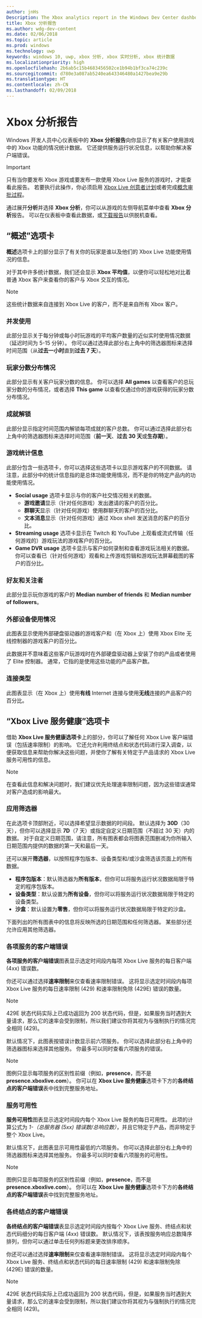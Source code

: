 ```yaml
---
author: jnHs
Description: The Xbox analytics report in the Windows Dev Center dashboard shows you statistics about how your customers are engaging with the Xbox features in your product.
title: Xbox 分析报告
ms.author: wdg-dev-content
ms.date: 02/06/2018
ms.topic: article
ms.prod: windows
ms.technology: uwp
keywords: windows 10, uwp, xbox 分析, xbox 实时分析, xbox 统计数据
ms.localizationpriority: high
ms.openlocfilehash: 2b6ab5c15b4683456502ce1b94b1bf3ca74c239c
ms.sourcegitcommit: d780e3a087ab5240ea643346480a1427bea9e29b
ms.translationtype: HT
ms.contentlocale: zh-CN
ms.lasthandoff: 02/09/2018
---
```

# <a name="xbox-analytics-report"></a>Xbox 分析报告

Windows 开发人员中心仪表板中的 **Xbox 分析报告**向你显示了有关客户使用游戏中的 Xbox 功能的情况统计数据。 它还提供服务运行状况信息，以帮助你解决客户端错误。
 
> [!IMPORTANT]
> 只有当你要发布 Xbox 游戏或要发布一款使用 Xbox Live 服务的游戏时，才能查看此报告。 若要执行此操作，你必须启用 [Xbox Live 创意者计划](../xbox-live/get-started-with-creators/get-started-with-xbox-live-creators.md)或者完成[概念审批过程](../gaming/concept-approval.md)。 

通过展开**分析**并选择 **Xbox 分析**，你可以从游戏的左侧导航菜单中查看 **Xbox 分析**报告。  可以在仪表板中查看此数据，或[下载报告](download-analytic-reports.md)以供脱机查看。


## <a name="overview-tab"></a>“概述”选项卡

**概述**选项卡上的部分显示了有关你的玩家是谁以及他们的 Xbox Live 功能使用情况的信息。

对于其中许多统计数据，我们还会显示 **Xbox 平均值**，以便你可以轻松地对比着普通 Xbox 客户来查看你的客户与 Xbox 交互的情况。

> [!NOTE]
> 这些统计数据来自连接到 Xbox Live 的客户，而不是来自所有 Xbox 客户。


### <a name="concurrent-usage"></a>并发使用

此部分显示关于每分钟或每小时玩游戏的平均客户数量的近似实时使用情况数据（延迟时间为 5-15 分钟）。 你可以通过选择此部分右上角中的筛选器图标来选择时间范围（从**过去一小时**直到**过去 7 天**）。


### <a name="gamerscore-distribution"></a>玩家分数分布情况

此部分显示有关客户玩家分数的信息。 你可以选择 **All games** 以查看客户的总玩家分数的分布情况，或者选择 **This game** 以查看仅通过你的游戏获得的玩家分数分布情况。


### <a name="achievement-unlocks"></a>成就解锁

此部分显示指定时间范围内解锁每项成就的客户总数。 你可以通过选择此部分右上角中的筛选器图标来选择时间范围（**前一天**、**过去 30 天**或**生存期**）。


### <a name="game-statistics"></a>游戏统计信息

此部分包含一些选项卡，你可以选择这些选项卡以显示游戏客户的不同数据。 请注意，此部分中的统计信息指的是总体功能使用情况，而不是你的特定产品内的功能使用情况。

- **Social usage** 选项卡显示与你的客户社交情况相关的数据。
   - **游戏邀请**显示（针对任何游戏）发出邀请的客户的百分比。
   - **群聊天**显示（针对任何游戏）使用群聊天的客户的百分比。
   - **文本消息**显示（针对任何游戏）通过 Xbox shell 发送消息的客户的百分比。
- **Streaming usage** 选项卡显示在 Twitch 和 YouTube 上观看或流式传输（任何游戏的）游戏玩法的游戏客户的百分比。
- **Game DVR usage** 选项卡显示与客户如何录制和查看游戏玩法相关的数据。 你可以查看已（针对任何游戏）观看和上传游戏剪辑和游戏玩法屏幕截图的客户的百分比。


### <a name="friends-and-followers"></a>好友和关注者

此部分显示玩你游戏的客户的 **Median number of friends** 和 **Median number of followers**。


### <a name="accessory-usage"></a>外部设备使用情况

此图表显示使用外部硬盘驱动器的游戏客户和（在 Xbox 上）使用 Xbox Elite 无线控制器的游戏客户的百分比。

此数据并不意味着这些客户玩游戏时在外部硬盘驱动器上安装了你的产品或者使用了 Elite 控制器。 通常，它指的是使用这些功能的产品客户数。


### <a name="connection-type"></a>连接类型

此图表显示（在 Xbox 上）使用**有线** Internet 连接与使用**无线**连接的产品客户的百分比。
 

## <a name="xbox-live-service-health-tab"></a>“Xbox Live 服务健康”选项卡

借助 **Xbox Live 服务健康选项卡**上的部分，你可以了解任何 Xbox Live 客户端错误（包括速率限制）的影响。 它还允许利用终结点和状态代码进行深入调查，以便获取信息来帮助你解决这些问题，并使你了解有关特定于产品请求的 Xbox Live 服务可用性的信息。

> [!NOTE]
> 在查看此信息和解决问题时，我们建议优先处理速率限制问题，因为这些错误通常对客户造成的影响最大。


### <a name="apply-filters"></a>应用筛选器

在此选项卡顶部附近，可以选择希望显示数据的时间段。 默认选择为 **30D**（30 天），但你可以选择显示 **7D**（7 天）或指定自定义日期范围（不超过 30 天）内的数据。 对于自定义日期范围，请注意，所有图表都会将图表范围删减为你所输入日期范围内提供的数据的第一天和最后一天。

还可以展开**筛选器**，以按照程序包版本、设备类型和/或沙盒筛选该页面上的所有数据。
- **程序包版本**：默认筛选器为**所有版本**，但你可以将服务运行状况数据局限于特定的程序包版本。
- **设备类型**：默认设置为**所有设备**，但你可以将服务运行状况数据局限于特定的设备类型。
- **沙盒**：默认设置为**零售**，但你可以将服务运行状况数据局限于特定的沙盒。

下面列出的所有图表中的信息将反映所选的日期范围和任何筛选器。 某些部分还允许应用其他筛选器。


### <a name="client-errors-by-service"></a>各项服务的客户端错误 

**各项服务的客户端错误**图表显示选定时间段内每项 Xbox Live 服务的每日客户端 (4xx) 错误数。

你还可以通过选择**速率限制**来仅查看速率限制错误。 这将显示选定时间段内每项 Xbox Live 服务的每日速率限制 (429) 和速率限制免除 (429E) 错误的数量。

> [!NOTE]
> 429E 状态代码实际上已成功返回为 200 状态代码，但是，如果服务当时遇到大量请求，那么它的速率会受到限制，所以我们建议你将其视为与强制执行的情况完全相同 (429)。

默认情况下，此图表按错误计数显示前六项服务。 你可以选择此部分右上角中的筛选器图标来选择其他服务。 你最多可以同时查看六项服务的错误。 

> [!NOTE]
> 图例只显示每项服务的区别性前缀（例如，**presence**，而不是 **presence.xboxlive.com**）。 你可以在 **Xbox Live 服务健康**选项卡下方的**各终结点的客户端错误**表中找到完整服务地址。


### <a name="service-availability"></a>服务可用性

**服务可用性**图表显示选定时间段内每个 Xbox Live 服务的每日可用性。 此项的计算公式为 *1-（总服务器 (5xx) 错误数/总响应数）*，并且它特定于产品，而非特定于整个 Xbox Live。

默认情况下，此图表显示可用性最低的六项服务。 你可以选择此部分右上角中的筛选器图标来选择其他服务。 你最多可以同时查看六项服务的可用性。 

> [!NOTE]
> 图例只显示每项服务的区别性前缀（例如，**presence**，而不是 **presence.xboxlive.com**）。 你可以在 **Xbox Live 服务健康**选项卡下方的**各终结点的客户端错误**表中找到完整服务地址。


### <a name="client-errors-by-endpoint"></a>各终结点的客户端错误 

**各终结点的客户端错误**表显示选定时间段内按每个 Xbox Live 服务、终结点和状态代码细分的每日客户端 (4xx) 错误数。 默认情况下，该表按服务响应总数降序排列，但你可以通过单击任何列标题来更改排序顺序。

你还可以通过选择**速率限制**来仅查看速率限制错误。 这将显示选定时间段内每个 Xbox Live 服务、终结点和状态代码的每日速率限制 (429) 和速率限制免除 (429E) 错误的数量。

> [!NOTE]
429E 状态代码实际上已成功返回为 200 状态代码，但是，如果服务当时遇到大量请求，那么它的速率会受到限制，所以我们建议你将其视为与强制执行的情况完全相同 (429)。










 

 
